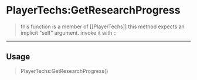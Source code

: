 # PlayerTechs:GetResearchProgress
> this function is a member of [[PlayerTechs]]
> this method expects an implicit "self" argument. invoke it with `:`
-----
## Usage
> PlayerTechs:GetResearchProgress()
